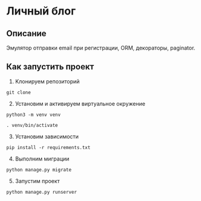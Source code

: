# Личный блог

## Описание
Эмулятор отправки email при регистрации, ORM, декораторы, paginator.

## Как запустить проект

1. Kлонируем репозиторий
```
git clone 
```

2. Установим и активируем виртуальное окружение
```
python3 -m venv venv
```
```
. venv/bin/activate
```

3. Установим зависимости
```
pip install -r requirements.txt
```

4. Выполним миграции
```
python manage.py migrate
```

5. Запустим проект
```
python manage.py runserver
```
